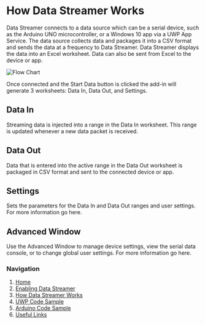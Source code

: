 # How Data Streamer Works
Data Streamer connects to a data source which can be a serial device, such as the Arduino UNO microcontroller, or a Windows 10 app via a UWP App Service. The data source collects data and packages it into a CSV format and sends the data at a frequency to Data Streamer. Data Streamer displays the data into an Excel worksheet. Data can also be sent from Excel to the device or app.

![Flow Chart](https://raw.githubusercontent.com/Microsoft/DataStreamerDevPortal/master/docs/DataStreamerAddInDiagram2.jpg)

Once connected and the Start Data button is clicked the add-in will generate 3 worksheets: Data In, Data Out, and Settings.

## Data In
Streaming data is injected into a range in the Data In worksheet. This range is updated whenever a new data packet is received. 

## Data Out
Data that is entered into the active range in the Data Out worksheet is packaged in CSV format and sent to the connected device or app. 

## Settings
Sets the parameters for the Data In and Data Out ranges and user settings. For more information go here. 

## Advanced Window
Use the Advanced Window to manage device settings, view the serial data console, or to change global user settings. For more information go here.

### Navigation
1. [Home](https://microsoft.github.io/DataStreamerDevPortal)
2. [Enabling Data Streamer](https://microsoft.github.io/DataStreamerDevPortal/enable)
3. [How Data Streamer Works](https://microsoft.github.io/DataStreamerDevPortal/works)
4. [UWP Code Sample](https://github.com/Microsoft/DataStreamerSamples)
5. [Arduino Code Sample](https://github.com/Microsoft/HackingSTEMSamples)
6. [Useful Links](https://microsoft.github.io/DataStreamerDevPortal/links)